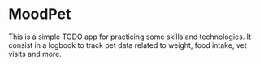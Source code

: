 # MoodPet
This is a simple TODO app for practicing some skills and technologies. It consist in a logbook to track pet data related to weight, food intake, vet visits and more.
